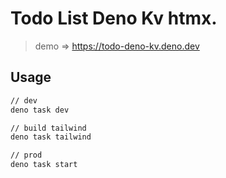 # Todo List Deno Kv htmx.

> demo => https://todo-deno-kv.deno.dev

## Usage

```bash
// dev
deno task dev

// build tailwind
deno task tailwind

// prod
deno task start
```
